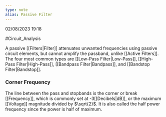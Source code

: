```yaml
---
type: note
alias: Passive Filter
---
```

02/08/2023 19:18

  #Circuit_Analysis 

A passive [[Filters|Filter]] attenuates unwanted frequencies using passive circuit elements, but cannot amplify the passband, unlike [[Active Filters]]. The four most common types are [[Low-Pass Filter|Low-Pass]], [[High-Pass Filter|High-Pass]], [[Bandpass Filter|Bandpass]], and [[Bandstop Filter|Bandstop]]. 

### Corner Frequency
The line between the pass and stopbands is the corner or break [[Frequency]], which is commonly set at -3[[Decibels|dB]], or the maximum [[Voltage]] magnitude divided by $\sqrt{2}$. It is also called the half power frequency since the power is half of maximum. 
